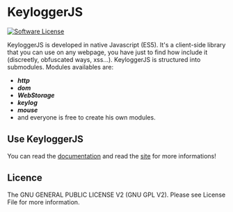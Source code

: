 # KeyloggerJS
[![Software License](https://img.shields.io/badge/licence-GPLV2-blue.svg)](LICENSE)

KeyloggerJS is developed in native Javascript (ES5). It's a client-side library that you can use on any webpage, you have just to find how include it (discreetly, obfuscated ways, xss...). KeyloggerJS is structured into submodules. Modules availables are:

- ***http***
- ***dom***
- ***WebStorage***
- ***keylog***
- ***mouse***
- and everyone is free to create his own modules.

## Use KeyloggerJS
You can read the [documentation](https://github.com/solikate/keyloggerJS/wiki) and read the [site](http://maelsan.github.io/keyloggerJS/) for more informations!

## Licence
The GNU GENERAL PUBLIC LICENSE V2 (GNU GPL V2). Please see License File for more information.
